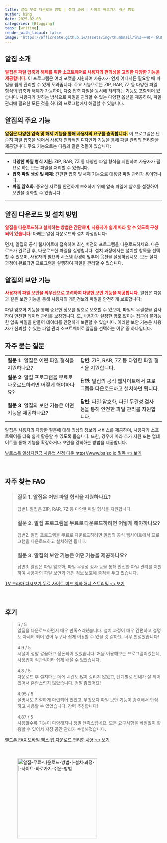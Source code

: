 ```yaml
---
title: 알집 무료 다운로드 방법 | 설치 과정 | 사이트 바로가기 쉬운 방법
author: bing
date: 2025-02-03
categories: [Blogging]
tags: [writing]
render_with_liquid: false
image: 'https://afficreate.github.io/assets/img/thumbnail/알집-무료-다운로드-방법-|-설치-과정-|-사이트-바로가기-쉬운-방법.webp'
---
```



<h2 id='알집_소개'>알집 소개</h2>

<p><b><span style="color: #ee2323;">알집은 파일 압축과 해제를 위한 소프트웨어로 사용자의 편의성을 고려한 다양한 기능을 제공합니다.</span></b> 이 프로그램은 여러 포맷을 지원하여 사용자가 언제 어디서든 필요할 때 파일을 쉽게 관리할 수 있게 도와줍니다. 주요 기능으로는 ZIP, RAR, 7Z 등 다양한 파일 형식의 압축과 해제가 가능하며, 다중 압축 파일을 동시에 처리하는 기능도 포함되어 있습니다. 사용자가 원하는 방식으로 파일을 관리할 수 있는 다양한 옵션을 제공하여, 파일 관리에 필요한 모든 것을 하나의 프로그램에서 해결할 수 있습니다.</p>

<h2 id='알집_주요기능'>알집의 주요 기능</h2>

<p><b><span style="background-color: #ffe066;">알집은 다양한 압축 및 해제 기능을 통해 사용자의 요구를 충족합니다.</span></b> 이 프로그램은 단순히 파일 압축을 넘어서 사용자 친화적인 디자인과 기능을 통해 파일 관리의 편리함을 제공합니다. 주요 기능으로는 다음과 같은 것들이 있습니다:</p>

<hr />

<ul>
    <li><b>다양한 파일 형식 지원</b>: ZIP, RAR, 7Z 등 다양한 파일 형식을 지원하여 사용자가 필요로 하는 모든 파일을 처리할 수 있습니다.</li>
    <li><b>압축 파일 생성 및 해제</b>: 간편한 압축 및 해제 기능으로 대용량 파일 관리가 용이합니다.</li>
    <li><b>파일 암호화</b>: 중요한 자료를 안전하게 보호하기 위해 압축 파일에 암호를 설정하여 보안을 강화할 수 있습니다.</li>
</ul>

<hr />

<h2 id='알집_다운로드_설치법'>알집 다운로드 및 설치 방법</h2>

<p><b><span style="color: #ee2323;">알집을 다운로드하고 설치하는 방법은 간단하며, 사용자가 쉽게 따라 할 수 있도록 구성되어 있습니다.</span></b> 아래는 알집 다운로드와 설치 과정입니다:</p>

<p>먼저, 알집의 공식 웹사이트에 접속하여 최신 버전의 프로그램을 다운로드하세요. 다운로드가 완료된 후, 다운로드한 파일을 실행합니다. 설치 과정에서는 설치할 항목을 선택할 수 있으며, 사용자의 필요와 시스템 환경에 맞추어 옵션을 설정하십시오. 모든 설치 과정이 완료되면 프로그램을 실행하여 파일을 관리할 수 있습니다.</p>

<h2 id='알집_보안_기능'>알집의 보안 기능</h2>

<p><b><span style="color: #ee2323;">사용자의 파일 보안을 최우선으로 고려하여 다양한 보안 기능을 제공합니다.</span></b> 알집은 다음과 같은 보안 기능을 통해 사용자의 개인정보와 파일을 안전하게 보호합니다:</p>

<p>파일 암호화 기능을 통해 중요한 정보를 암호로 보호할 수 있으며, 파일의 무결성을 검사하여 안전한 데이터 관리를 보장합니다. 또, 사용자가 설정한 암호 없이는 접근이 불가능한 압축 파일을 만들어 데이터를 안전하게 보관할 수 있습니다. 이러한 보안 기능은 사용자가 신뢰할 수 있는 파일 관리 소프트웨어로 알집을 선택하는 이유 중 하나입니다.</p>

<h2 id='자주_묻는_질문'>자주 묻는 질문</h2>

<table>
    <tr>
        <td><b>질문 1</b>: 알집은 어떤 파일 형식을 지원하나요?</td>
        <td><b>답변</b>: ZIP, RAR, 7Z 등 다양한 파일 형식을 지원합니다.</td>
    </tr>
    <tr>
        <td><b>질문 2</b>: 알집 프로그램을 무료로 다운로드하려면 어떻게 해야하나요?</td>
        <td><b>답변</b>: 알집의 공식 웹사이트에서 프로그램을 다운로드하고 설치하면 됩니다.</td>
    </tr>
    <tr>
        <td><b>질문 3</b>: 알집의 보안 기능은 어떤 기능을 제공하나요?</td>
        <td><b>답변</b>: 파일 암호화, 파일 무결성 검사 등을 통해 안전한 파일 관리를 지원합니다.</td>
    </tr>
</table>

<p>알집은 사용자의 다양한 질문에 대해 최상의 정보와 서비스를 제공하며, 사용자가 소프트웨어를 더욱 쉽게 활용할 수 있도록 돕습니다. 또한, 경우에 따라 추가 지원 또는 업데이트를 통해 기능을 확장하거나 보안을 강화하는 방법을 제공합니다.</p>


<p><a class="click-button" title="발로소득 일상지원금 사용법 신청 다운 https//www.balso.io 필독" href="https://afficreate.github.io/posts/%EB%B0%9C%EB%A1%9C%EC%86%8C%EB%93%9D-%EC%9D%BC%EC%83%81%EC%A7%80%EC%9B%90%EA%B8%88-%EC%82%AC%EC%9A%A9%EB%B2%95-%EC%8B%A0%EC%B2%AD-%EB%8B%A4%EC%9A%B4-httpswww.balso.io-%ED%95%84%EB%8F%85/" rel="dofollow">발로소득 일상지원금 사용법 신청 다운 https//www.balso.io 필독 👈 보기</a></p><br>
<h2 id='자주_찾는_FAQ'>자주 찾는 FAQ</h2>
<div itemscope="" itemtype="https://schema.org/FAQPage"> 
<blockquote> 
<div itemscope="" itemprop="mainEntity" itemtype="https://schema.org/Question"> 
<h3 itemprop="name">질문 1. 알집은 어떤 파일 형식을 지원하나요?</h3> 
<div itemscope="" itemprop="acceptedAnswer" itemtype="https://schema.org/Answer"> 
<span itemprop="text"> 
<p>답변1. 알집은 ZIP, RAR, 7Z 등 다양한 파일 형식을 지원합니다.</p> 
</span> 
</div> 
</div> 

<div itemscope="" itemprop="mainEntity" itemtype="https://schema.org/Question"> 
<h3 itemprop="name">질문 2. 알집 프로그램을 무료로 다운로드하려면 어떻게 해야하나요?</h3> 
<div itemscope="" itemprop="acceptedAnswer" itemtype="https://schema.org/Answer"> 
<span itemprop="text"> 
<p>답변2. 알집 프로그램을 무료로 다운로드하려면 알집의 공식 웹사이트에서 프로그램을 다운로드하고 설치하면 됩니다.</p> 
</span> 
</div> 
</div> 

<div itemscope="" itemprop="mainEntity" itemtype="https://schema.org/Question"> 
<h3 itemprop="name">질문 3. 알집의 보안 기능은 어떤 기능을 제공하나요?</h3> 
<div itemscope="" itemprop="acceptedAnswer" itemtype="https://schema.org/Answer"> 
<span itemprop="text"> 
<p>답변3. 알집은 파일 암호화, 파일 무결성 검사 등을 통해 안전한 파일 관리를 지원하여 사용자의 파일 보안과 개인 정보 보호에 중점을 두고 있습니다.</p> 
</span> 
</div> 
</div> 
</blockquote> 
</div>
<p><a class="click-button" title="TV 드라마 다시보기 무료 사이트 미드 영화 애니 스트리밍" href="https://afficreate.github.io/posts/TV-%EB%93%9C%EB%9D%BC%EB%A7%88-%EB%8B%A4%EC%8B%9C%EB%B3%B4%EA%B8%B0-%EB%AC%B4%EB%A3%8C-%EC%82%AC%EC%9D%B4%ED%8A%B8-%EB%AF%B8%EB%93%9C-%EC%98%81%ED%99%94-%EC%95%A0%EB%8B%88-%EC%8A%A4%ED%8A%B8%EB%A6%AC%EB%B0%8D/" rel="dofollow">TV 드라마 다시보기 무료 사이트 미드 영화 애니 스트리밍 👈 보기</a></p><br>
<h2 id='후기'>후기</h2>
<div itemscope itemtype="https://schema.org/Product">
  <blockquote>
  <div itemprop="review" itemscope itemtype="https://schema.org/Review">
      <div itemprop="reviewRating" itemscope itemtype="https://schema.org/Rating"> <span itemprop="ratingValue">5</span> / <span itemprop="bestRating">5</span> </div>
      <span itemprop="reviewBody">알집을 다운로드하면서 매우 만족스러웠습니다. 설치 과정이 매우 간편하고 설명도 자세히 되어 있어 누구나 쉽게 이용할 수 있을 것 같아요. 너무 친절했습니다!</span>
  </div>
  <br>
  <div itemprop="review" itemscope itemtype="https://schema.org/Review">
      <div itemprop="reviewRating" itemscope itemtype="https://schema.org/Rating"> <span itemprop="ratingValue">4.9</span> / <span itemprop="bestRating">5</span> </div>
      <span itemprop="reviewBody">시설이 정말 깔끔하고 정돈되어 있었습니다. 처음 이용해보는 프로그램이었는데, 사용법이 직관적이라 쉽게 배울 수 있었습니다.</span>
  </div>
  <br>
  <div itemprop="review" itemscope itemtype="https://schema.org/Review">
      <div itemprop="reviewRating" itemscope itemtype="https://schema.org/Rating"> <span itemprop="ratingValue">4.8</span> / <span itemprop="bestRating">5</span> </div>
      <span itemprop="reviewBody">다운로드 후 설치하는 데에 시간도 많이 걸리지 않았고, 단계별로 안내가 잘 되어 있어서 혼란스럽지 않았습니다. 정말 좋았어요!</span>
  </div>
  <br>
  <div itemprop="review" itemscope itemtype="https://schema.org/Review">
      <div itemprop="reviewRating" itemscope itemtype="https://schema.org/Rating"> <span itemprop="ratingValue">4.95</span> / <span itemprop="bestRating">5</span> </div>
      <span itemprop="reviewBody">설명서도 친절하게 마련되어 있었고, 무엇보다 파일 보안 기능이 강력해서 안심하고 사용할 수 있었습니다. 강력 추천합니다!</span>
  </div>
  <br>
  <div itemprop="review" itemscope itemtype="https://schema.org/Review">
      <div itemprop="reviewRating" itemscope itemtype="https://schema.org/Rating"> <span itemprop="ratingValue">4.87</span> / <span itemprop="bestRating">5</span> </div>
      <span itemprop="reviewBody">사용할수록 기능이 다양해지니 정말 만족스럽네요. 모든 요구사항을 빠짐없이 활용할 수 있어서 저장 공간 관리가 수월해졌습니다.</span>
  </div>
  </blockquote>
</div>
<p><a class="click-button" title="핸드폰 FAX 모바일 팩스 앱 다운로드 편리한 사용" href="https://afficreate.github.io/posts/%ED%95%B8%EB%93%9C%ED%8F%B0-FAX-%EB%AA%A8%EB%B0%94%EC%9D%BC-%ED%8C%A9%EC%8A%A4-%EC%95%B1-%EB%8B%A4%EC%9A%B4%EB%A1%9C%EB%93%9C-%ED%8E%B8%EB%A6%AC%ED%95%9C-%EC%82%AC%EC%9A%A9/" rel="dofollow">핸드폰 FAX 모바일 팩스 앱 다운로드 편리한 사용 👈 보기</a></p><br>
<figure class="image"><img src="https://afficreate.github.io/assets/img/thumbnail/알집-무료-다운로드-방법-|-설치-과정-|-사이트-바로가기-쉬운-방법.webp" alt="알집-무료-다운로드-방법-|-설치-과정-|-사이트-바로가기-쉬운-방법" width="256" height="256"></figure>